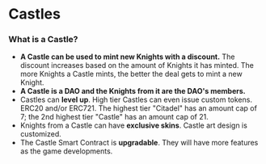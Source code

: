 # Castles

### What is a Castle?

* **A Castle can be used to mint new Knights with a discount.** The discount increases based on the amount of Knights it has minted. The more Knights a Castle mints, the better the deal gets to mint a new Knight.
* **A Castle is a DAO and the Knights from it are the DAO's members.**
* Castles can **level up**. High tier Castles can even issue custom tokens. ERC20 and/or ERC721. The highest tier "Citadel" has an amount cap of 7; the 2nd highest tier "Castle" has an amount cap of 21.
* Knights from a Castle can have **exclusive skins**. Castle art design is customized.
* The Castle Smart Contract is **upgradable**. They will have more features as the game developments.

